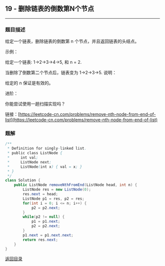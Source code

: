 ## **19 - 删除链表的倒数第N个节点**
----------------------------

### **题目描述**
给定一个链表，删除链表的倒数第 n 个节点，并且返回链表的头结点。

示例：

给定一个链表: 1->2->3->4->5, 和 n = 2.

当删除了倒数第二个节点后，链表变为 1->2->3->5.
说明：

给定的 n 保证是有效的。

进阶：

你能尝试使用一趟扫描实现吗？


链接：[https://leetcode-cn.com/problems/remove-nth-node-from-end-of-list](https://leetcode-cn.com/problems/remove-nth-node-from-end-of-list)


### **题解**
``` java
/**
 * Definition for singly-linked list.
 * public class ListNode {
 *     int val;
 *     ListNode next;
 *     ListNode(int x) { val = x; }
 * }
 */
class Solution {
    public ListNode removeNthFromEnd(ListNode head, int n) {
        ListNode res = new ListNode(0);
        res.next = head;
        ListNode p1 = res, p2 = res;
        for(int i = 0; i <= n; i++) {
            p2 = p2.next;
        }
        while(p2 != null) {
            p1 = p1.next;
            p2 = p2.next;
        }
        p1.next = p1.next.next;
        return res.next;
    }
}
```


[返回目录](https://maxwell-l.github.io/WriteSomething/something/leetcode)
